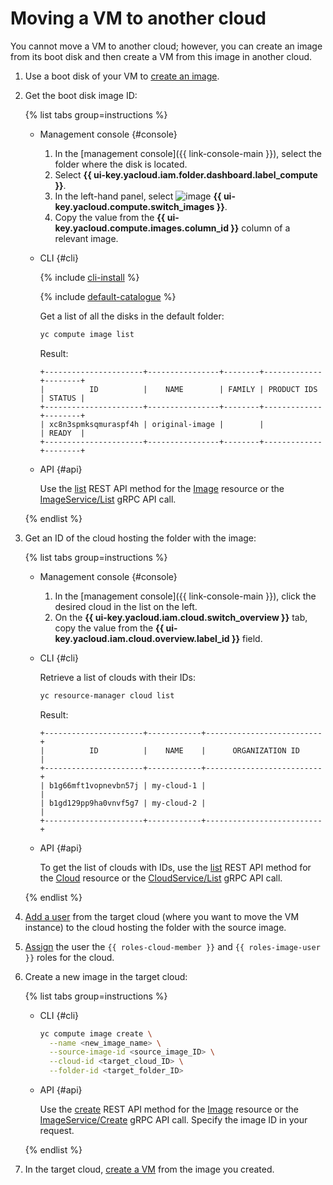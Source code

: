 # Moving a VM to another cloud

You cannot move a VM to another cloud; however, you can create an image from its boot disk and then create a VM from this image in another cloud.

1. Use a boot disk of your VM to [create an image](../image-create/create-from-disk.md).
1. Get the boot disk image ID:

   {% list tabs group=instructions %}

   - Management console {#console}

      1. In the [management console]({{ link-console-main }}), select the folder where the disk is located.
      1. Select **{{ ui-key.yacloud.iam.folder.dashboard.label_compute }}**.
      1. In the left-hand panel, select ![image](../../../_assets/console-icons/layers.svg) **{{ ui-key.yacloud.compute.switch_images }}**.
      1. Copy the value from the **{{ ui-key.yacloud.compute.images.column_id }}** column of a relevant image.

   - CLI {#cli}

      {% include [cli-install](../../../_includes/cli-install.md) %}

      {% include [default-catalogue](../../../_includes/default-catalogue.md) %}

      Get a list of all the disks in the default folder:

      ```bash
      yc compute image list
      ```

      Result:

      ```text
      +----------------------+----------------+--------+-------------+--------+
      |          ID          |    NAME        | FAMILY | PRODUCT IDS | STATUS |
      +----------------------+----------------+--------+-------------+--------+
      | xc8n3spmksqmuraspf4h | original-image |        |             | READY  |
      +----------------------+----------------+--------+-------------+--------+
      ```

   - API {#api}

      Use the [list](../../api-ref/Image/list.md) REST API method for the [Image](../../api-ref/Image/index.md) resource or the [ImageService/List](../../api-ref/grpc/image_service.md#List) gRPC API call.

   {% endlist %}

1. Get an ID of the cloud hosting the folder with the image:

   {% list tabs group=instructions %}

   - Management console {#console}

      1. In the [management console]({{ link-console-main }}), click the desired cloud in the list on the left.
      1. On the **{{ ui-key.yacloud.iam.cloud.switch_overview }}** tab, copy the value from the **{{ ui-key.yacloud.iam.cloud.overview.label_id }}** field.

   - CLI {#cli}

      Retrieve a list of clouds with their IDs:

      ```bash
      yc resource-manager cloud list
      ```

      Result:

      ```text
      +----------------------+------------+--------------------------+
      |          ID          |    NAME    |      ORGANIZATION ID     |
      +----------------------+------------+--------------------------+
      | b1g66mft1vopnevbn57j | my-cloud-1 |                          |
      | b1gd129pp9ha0vnvf5g7 | my-cloud-2 |                          |
      +----------------------+------------+--------------------------+
      ```

   - API {#api}

      To get the list of clouds with IDs, use the [list](../../../resource-manager/api-ref/Cloud/list.md) REST API method for the [Cloud](../../../resource-manager/api-ref/Cloud/index.md) resource or the [CloudService/List](../../../resource-manager/api-ref/grpc/cloud_service.md#List) gRPC API call.

   {% endlist %}

1. [Add a user](../../../iam/operations/users/create.md) from the target cloud (where you want to move the VM instance) to the cloud hosting the folder with the source image.
1. [Assign](../../../iam/operations/roles/grant.md) the user the `{{ roles-cloud-member }}` and `{{ roles-image-user }}` roles for the cloud.
1. Create a new image in the target cloud:

   {% list tabs group=instructions %}

   - CLI {#cli}

      ```bash
      yc compute image create \
        --name <new_image_name> \
        --source-image-id <source_image_ID> \
        --cloud-id <target_cloud_ID> \
        --folder-id <target_folder_ID>
      ```

   - API {#api}

      Use the [create](../../api-ref/Image/create.md) REST API method for the [Image](../../api-ref/Image/index.md) resource or the [ImageService/Create](../../api-ref/grpc/image_service.md#Create) gRPC API call. Specify the image ID in your request.

   {% endlist %}

1. In the target cloud, [create a VM](../vm-create/create-from-user-image.md) from the image you created.
